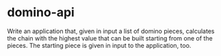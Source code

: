 # domino-api
Write an application that, given in input a list of domino pieces, calculates the chain with the highest value that can be built starting from one of the pieces. The starting piece is given in input to the application, too.

